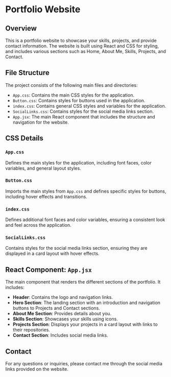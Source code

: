 # Portfolio Website

## Overview

This is a portfolio website to showcase your skills, projects, and provide contact information. The website is built using React and CSS for styling, and includes various sections such as Home, About Me, Skills, Projects, and Contact.

## File Structure

The project consists of the following main files and directories:

- `App.css`: Contains the main CSS styles for the application.
- `Button.css`: Contains styles for buttons used in the application.
- `index.css`: Contains general CSS styles and variables for the application.
- `SocialLinks.css`: Contains styles for the social media links section.
- `App.jsx`: The main React component that includes the structure and navigation for the website.

## CSS Details

### `App.css`

Defines the main styles for the application, including font faces, color variables, and general layout styles.

### `Button.css`

Imports the main styles from `App.css` and defines specific styles for buttons, including hover effects and transitions.

### `index.css`

Defines additional font faces and color variables, ensuring a consistent look and feel across the application.

### `SocialLinks.css`

Contains styles for the social media links section, ensuring they are displayed in a card layout with hover effects.

## React Component: `App.jsx`

The main component that renders the different sections of the portfolio. It includes:

- **Header**: Contains the logo and navigation links.
- **Hero Section**: The landing section with an introduction and navigation buttons to Projects and Contact sections.
- **About Me Section**: Provides details about you.
- **Skills Section**: Showcases your skills using icons.
- **Projects Section**: Displays your projects in a card layout with links to their repositories.
- **Contact Section**: Includes social media links.

## Contact

For any questions or inquiries, please contact me through the social media links provided on the website.
